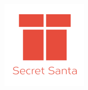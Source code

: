 <img align="center" width="50%" height="50%"
     title="Secret Santa Logo" src="./assets/Secret Santa@2x.png">
